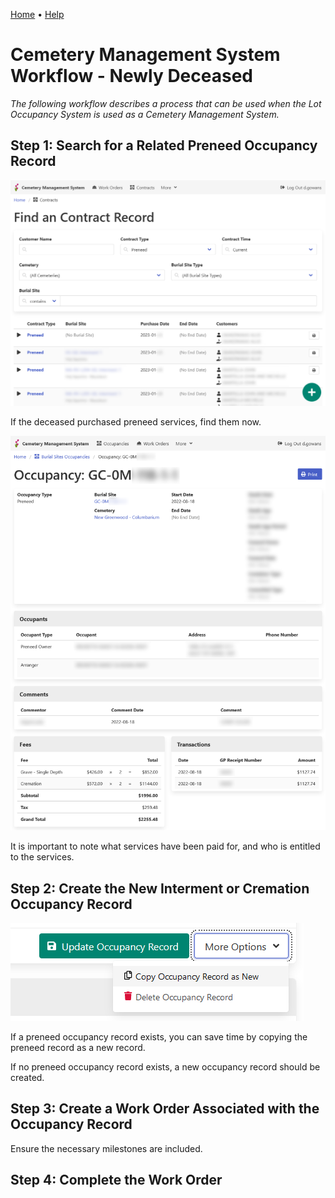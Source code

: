 [Home](https://cityssm.github.io/lot-occupancy-system/)
•
[Help](https://cityssm.github.io/lot-occupancy-system/docs/)

# Cemetery Management System Workflow - Newly Deceased

_The following workflow describes a process that can be used when the Lot Occupancy System is used
as a Cemetery Management System._

## Step 1: Search for a Related Preneed Occupancy Record

![Occupancy Search](images/lotOccupancySearch.png)

If the deceased purchased preneed services, find them now.

![Occupancy View](images/lotOccupancyView.png)

It is important to note what services have been paid for,
and who is entitled to the services.

## Step 2: Create the New Interment or Cremation Occupancy Record

![Occupancy Edit - More Options](images/lotOccupancyEdit-moreOptions.png)

If a preneed occupancy record exists, you can save time by copying the preneed record as a new record.

If no preneed occupancy record exists, a new occupancy record should be created.

## Step 3: Create a Work Order Associated with the Occupancy Record

Ensure the necessary milestones are included.

## Step 4: Complete the Work Order